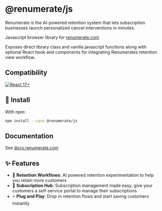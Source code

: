 # @renumerate/js
Renumerate is the AI-powered retention system that lets subscription businesses launch personalized cancel interventions in minutes.

Javascript browser library for [renumerate.com](https://renumerate.com)

Exposes direct library class and vanilla javascript functions along with optional React hook and components for integrating Renumerates retention view workflow.

## Compatibility

[![React 17+](https://img.shields.io/badge/React-17+-darkgreen)](https://react.dev/)

## 🐑 Install

With npm:

```bash
npm install --save @renumerate/js
```

## Documentation

See [docs.renumerate.com](https://docs.renumerate.com)

## ✨ Features

- 🎨 **Retention Workflows**: AI powered retention experimentation to help you retain more customers
- 📱 **Subscription Hub**: Subscription management made easy, give your customers a self-service portal to manage their subscriptions
- ⚡ **Plug and Play**: Drop in retention flows and start saving customers instantly

